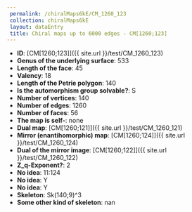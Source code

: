 ```yaml
--- 
 permalink: /chiralMaps6kE/CM_1260_123 
 collection: chiralMaps6kE
 layout: dataEntry
 title: Chiral maps up to 6000 edges - CM[1260;123]
---
```


- **ID**: [CM[1260;123]]({{ site.url }}/test/CM_1260_123)
- **Genus of the underlying surface**: 533
- **Length of the face**: 45
- **Valency**: 18
- **Length of the Petrie polygon**: 140
- **Is the automorphism group solvable?**: S
- **Number of vertices**: 140
- **Number of edges**: 1260
- **Number of faces**: 56
- **The map is self-**: none
- **Dual map**: [CM[1260;121]]({{ site.url }}/test/CM_1260_121)
- **Mirror (enantihomorphic) map**: [CM[1260;124]]({{ site.url }}/test/CM_1260_124)
- **Dual of the mirror image**: [CM[1260;122]]({{ site.url }}/test/CM_1260_122)
- **Z_q-Exponent?**: 2
- **No idea**:  11:124
- **No idea**: Y
- **No idea**: Y
- **Skeleton**: Sk(140;9)^3
- **Some other kind of skeleton**: nan

